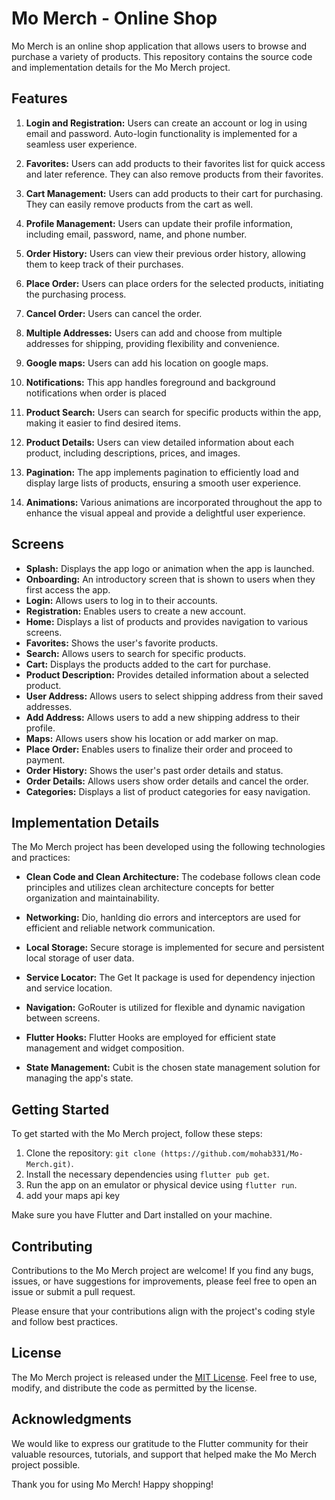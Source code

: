 # Mo Merch - Online Shop

Mo Merch is an online shop application that allows users to browse and purchase a variety of products. This repository contains the source code and implementation details for the Mo Merch project.

## Features

1. **Login and Registration:** Users can create an account or log in using email and password. Auto-login functionality is implemented for a seamless user experience.

2. **Favorites:** Users can add products to their favorites list for quick access and later reference. They can also remove products from their favorites.

3. **Cart Management:** Users can add products to their cart for purchasing. They can easily remove products from the cart as well.

4. **Profile Management:** Users can update their profile information, including email, password, name, and phone number.

5. **Order History:** Users can view their previous order history, allowing them to keep track of their purchases.

6. **Place Order:** Users can place orders for the selected products, initiating the purchasing process.
   
8. **Cancel Order:** Users can cancel the order.

9. **Multiple Addresses:** Users can add and choose from multiple addresses for shipping, providing flexibility and convenience.
   
10. **Google maps:** Users can add his location on google maps.
   
11.  **Notifications:** This app handles foreground and background notifications when order is placed
   
12. **Product Search:** Users can search for specific products within the app, making it easier to find desired items.

13. **Product Details:** Users can view detailed information about each product, including descriptions, prices, and images.

14. **Pagination:** The app implements pagination to efficiently load and display large lists of products, ensuring a smooth user experience.

15. **Animations:** Various animations are incorporated throughout the app to enhance the visual appeal and provide a delightful user experience.

## Screens

- **Splash:** Displays the app logo or animation when the app is launched.
- **Onboarding:** An introductory screen that is shown to users when they first access the app.
- **Login:** Allows users to log in to their accounts.
- **Registration:** Enables users to create a new account.
- **Home:** Displays a list of products and provides navigation to various screens.
- **Favorites:** Shows the user's favorite products.
- **Search:** Allows users to search for specific products.
- **Cart:** Displays the products added to the cart for purchase.
- **Product Description:** Provides detailed information about a selected product.
- **User Address:** Allows users to select shipping address from their saved addresses.
- **Add Address:** Allows users to add a new shipping address to their profile.
- **Maps:** Allows users show his location or add marker on map.
- **Place Order:** Enables users to finalize their order and proceed to payment.
- **Order History:** Shows the user's past order details and status.
- **Order Details:** Allows users show order details and cancel the order.
- **Categories:** Displays a list of product categories for easy navigation.

## Implementation Details

The Mo Merch project has been developed using the following technologies and practices:

- **Clean Code and Clean Architecture:** The codebase follows clean code principles and utilizes clean architecture concepts for better organization and maintainability.

- **Networking:** Dio, hanlding dio errors and interceptors are used for efficient and reliable network communication.

- **Local Storage:** Secure storage is implemented for secure and persistent local storage of user data.

- **Service Locator:** The Get It package is used for dependency injection and service location.

- **Navigation:** GoRouter is utilized for flexible and dynamic navigation between screens.

- **Flutter Hooks:** Flutter Hooks are employed for efficient state management and widget composition.

- **State Management:** Cubit is the chosen state management solution for managing the app's state.

## Getting Started

To get started with the Mo Merch project, follow these steps:

1. Clone the repository: `git clone (https://github.com/mohab331/Mo-Merch.git)`.
2. Install the necessary dependencies using `flutter pub get`.
3. Run the app on an emulator or physical device using `flutter run`.
4. add your maps api key

Make sure you have Flutter and Dart installed on your machine.

## Contributing

Contributions to the Mo Merch project are welcome! If you find any bugs, issues, or have suggestions for improvements, please feel free to open an issue or submit a pull request.

Please ensure that your contributions align with the project's coding style and follow best practices.

## License

The Mo Merch project is released under the [MIT License](LICENSE.md). Feel free to use, modify, and distribute the code as permitted by the license.

## Acknowledgments

We would like to express our gratitude to the Flutter community for their valuable resources, tutorials, and support that helped make the Mo Merch project possible.

Thank you for using Mo Merch! Happy shopping!
